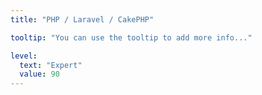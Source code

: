 ```yaml
---
title: "PHP / Laravel / CakePHP"

tooltip: "You can use the tooltip to add more info..."

level:
  text: "Expert"
  value: 90
---
```

